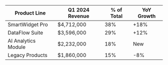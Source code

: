 | Product Line          | Q1 2024 Revenue | % of Total | YoY Growth |
|-----------------------|------------------|------------|------------|
| SmartWidget Pro       | $4,712,000       | 38%        | +18%       |
| DataFlow Suite        | $3,596,000       | 29%        | +12%       |
| AI Analytics Module    | $2,232,000       | 18%        | New        |
| Legacy Products       | $1,860,000       | 15%        | -8%        |
